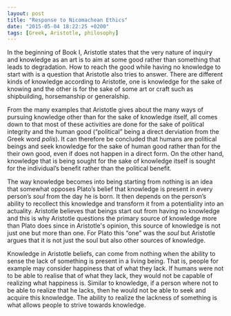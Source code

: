 ```yaml
---
layout: post
title: "Response to Nicomachean Ethics"
date: "2015-05-04 18:22:25 +0200"
tags: [Greek, Aristotle, philosophy]
---
```


In the beginning of Book I, Aristotle states that the very nature of inquiry and knowledge as an art is to aim at some good rather than something that leads to degradation. How to reach the good while having no knowledge to start with is a question that Aristotle also tries to answer. There are different kinds of knowledge according to Aristotle, one is knowledge for the sake of knowing and the other is for the sake of some art or craft such as shipbuilding, horsemanship or generalship.

From the many examples that Aristotle gives about the many ways of pursuing knowledge other than for the sake of knowledge itself, all comes down to that most of these activities are done for the sake of political integrity and the human good (“political” being a direct derviation from the Greek word _polis_). It can therefore be concluded that humans are political beings and seek knowledge for the sake of human good rather than for the their own good, even if does not happen in a direct form. On the other hand, knowledge that is being sought for the sake of knowledge itself is sought for the individual’s benefit rather than the political benefit.

The way knowledge becomes into being starting from nothing is an idea that somewhat opposes Plato’s belief that knowledge is present in every person’s _soul_ from the day he is born. It then depends on the person’s ability to recollect this knowledge and transform it from a potentiality into an actuality. Aristotle believes that beings start out from having no knowledge and this is why Aristotle questions the primary source of knowledge more than Plato does since in Aristotle's opinion, this source of knowledge is not just one but more than one. For Plato this “one” was the _soul_ but Aristotle argues that it is not just the soul but also other sources of knowledge.

Knowledge in Aristotle beliefs, can come from nothing when the ability to sense the lack of something is present in a living being. That is, people for example may consider happiness that of what they lack. If humans were not to be able to realise that of what they lack, they would not be capable of realizing what happiness is. Similar to knowledge, if a person where not to be able to realize that he lacks, then he would not be able to seek and acquire this knowledge. The ability to realize the lackness of something is what allows people to strive towards knowledge.
